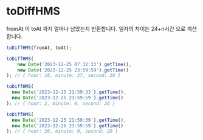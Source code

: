 # toDiffHMS

fromAt 이 toAt 까지 얼마나 남았는지 반환합니다.
일자의 차이는 24+n시간 으로 계산합니다.

```ts
toDiffHMS(fromAt, toAt);
```

```ts
toDiffHMS(
    new Date('2023-12-25 07:32:33').getTime(),
    new Date('2023-12-25 23:59:59').getTime()
); // { hour: 16, minute: 27, second: 26 }

toDiffHMS(
  new Date('2023-12-25 21:59:33').getTime(),
  new Date('2023-12-25 23:59:59').getTime()
); // { hour: 2, minute: 0, second: 26 }

toDiffHMS(
  new Date('2023-12-25 21:59:39').getTime(),
  new Date('2023-12-26 23:59:59').getTime()
); // { hour: 26, minute: 0, second: 20 }
```